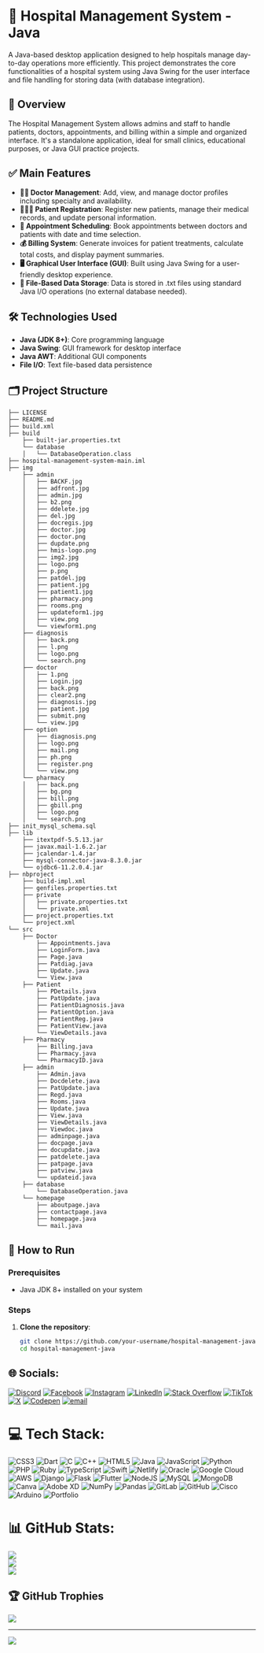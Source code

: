 # 🏥 Hospital Management System - Java

A Java-based desktop application designed to help hospitals manage day-to-day operations more efficiently. This project demonstrates the core functionalities of a hospital system using Java Swing for the user interface and file handling for storing data (with database integration).

## 📌 Overview

The Hospital Management System allows admins and staff to handle patients, doctors, appointments, and billing within a simple and organized interface. It's a standalone application, ideal for small clinics, educational purposes, or Java GUI practice projects.

## ✅ Main Features

- **👨‍⚕️ Doctor Management**: Add, view, and manage doctor profiles including specialty and availability.
- **🧑‍🤝‍🧑 Patient Registration**: Register new patients, manage their medical records, and update personal information.
- **📅 Appointment Scheduling**: Book appointments between doctors and patients with date and time selection.
- **💰 Billing System**: Generate invoices for patient treatments, calculate total costs, and display payment summaries.
- **🖥️ Graphical User Interface (GUI)**: Built using Java Swing for a user-friendly desktop experience.
- **📂 File-Based Data Storage**: Data is stored in .txt files using standard Java I/O operations (no external database needed).

## 🛠️ Technologies Used

- **Java (JDK 8+)**: Core programming language
- **Java Swing**: GUI framework for desktop interface
- **Java AWT**: Additional GUI components
- **File I/O**: Text file-based data persistence

## 🗂️ Project Structure

```
├── LICENSE
├── README.md
├── build.xml
├── build
    ├── built-jar.properties.txt
    └── database
    │   └── DatabaseOperation.class
├── hospital-management-system-main.iml
├── img
    ├── admin
    │   ├── BACKF.jpg
    │   ├── adfront.jpg
    │   ├── admin.jpg
    │   ├── b2.png
    │   ├── ddelete.jpg
    │   ├── del.jpg
    │   ├── docregis.jpg
    │   ├── doctor.jpg
    │   ├── doctor.png
    │   ├── dupdate.png
    │   ├── hmis-logo.png
    │   ├── img2.jpg
    │   ├── logo.png
    │   ├── p.png
    │   ├── patdel.jpg
    │   ├── patient.jpg
    │   ├── patient1.jpg
    │   ├── pharmacy.png
    │   ├── rooms.png
    │   ├── updateform1.jpg
    │   ├── view.png
    │   └── viewform1.png
    ├── diagnosis
    │   ├── back.png
    │   ├── l.png
    │   ├── logo.png
    │   └── search.png
    ├── doctor
    │   ├── 1.png
    │   ├── Login.jpg
    │   ├── back.png
    │   ├── clear2.png
    │   ├── diagnosis.jpg
    │   ├── patient.jpg
    │   ├── submit.png
    │   └── view.jpg
    ├── option
    │   ├── diagnosis.png
    │   ├── logo.png
    │   ├── mail.png
    │   ├── ph.png
    │   ├── register.png
    │   └── view.png
    └── pharmacy
    │   ├── back.png
    │   ├── bg.png
    │   ├── bill.png
    │   ├── gbill.png
    │   ├── logo.png
    │   └── search.png
├── init_mysql_schema.sql
├── lib
    ├── itextpdf-5.5.13.jar
    ├── javax.mail-1.6.2.jar
    ├── jcalendar-1.4.jar
    ├── mysql-connector-java-8.3.0.jar
    └── ojdbc6-11.2.0.4.jar
├── nbproject
    ├── build-impl.xml
    ├── genfiles.properties.txt
    ├── private
    │   ├── private.properties.txt
    │   └── private.xml
    ├── project.properties.txt
    └── project.xml
└── src
    ├── Doctor
        ├── Appointments.java
        ├── LoginForm.java
        ├── Page.java
        ├── Patdiag.java
        ├── Update.java
        └── View.java
    ├── Patient
        ├── PDetails.java
        ├── PatUpdate.java
        ├── PatientDiagnosis.java
        ├── PatientOption.java
        ├── PatientReg.java
        ├── PatientView.java
        └── ViewDetails.java
    ├── Pharmacy
        ├── Billing.java
        ├── Pharmacy.java
        └── PharmacyID.java
    ├── admin
        ├── Admin.java
        ├── Docdelete.java
        ├── PatUpdate.java
        ├── Regd.java
        ├── Rooms.java
        ├── Update.java
        ├── View.java
        ├── ViewDetails.java
        ├── Viewdoc.java
        ├── adminpage.java
        ├── docpage.java
        ├── docupdate.java
        ├── patdelete.java
        ├── patpage.java
        ├── patview.java
        └── updateid.java
    ├── database
        └── DatabaseOperation.java
    └── homepage
        ├── aboutpage.java
        ├── contactpage.java
        ├── homepage.java
        └── mail.java
```

## 🚀 How to Run

### Prerequisites
- Java JDK 8+ installed on your system

### Steps

1. **Clone the repository**:
   ```bash
   git clone https://github.com/your-username/hospital-management-java.git
   cd hospital-management-java

## 🌐 Socials:
[![Discord](https://img.shields.io/badge/Discord-%237289DA.svg?logo=discord&logoColor=white)](https://discord.gg/.lilyussef) [![Facebook](https://img.shields.io/badge/Facebook-%231877F2.svg?logo=Facebook&logoColor=white)](https://facebook.com/YussefXHelmy) [![Instagram](https://img.shields.io/badge/Instagram-%23E4405F.svg?logo=Instagram&logoColor=white)](https://instagram.com/yossef_hilmey) [![LinkedIn](https://img.shields.io/badge/LinkedIn-%230077B5.svg?logo=linkedin&logoColor=white)](https://linkedin.com/in/yussef-ahmed-3bb294343) [![Stack Overflow](https://img.shields.io/badge/-Stackoverflow-FE7A16?logo=stack-overflow&logoColor=white)](https://stackoverflow.com/users/29765489) [![TikTok](https://img.shields.io/badge/TikTok-%23000000.svg?logo=TikTok&logoColor=white)](https://tiktok.com/@yussefahmed_) [![X](https://img.shields.io/badge/X-black.svg?logo=X&logoColor=white)](https://x.com/@YussefHilmey) [![Codepen](https://img.shields.io/badge/Codepen-000000?logo=codepen&logoColor=white)](https://codepen.io/@lilratt) [![email](https://img.shields.io/badge/Email-D14836?logo=gmail&logoColor=white)](mailto:yussefhilmey@outlook.com) 

# 💻 Tech Stack:
![CSS3](https://img.shields.io/badge/css3-%231572B6.svg?style=for-the-badge&logo=css3&logoColor=white) ![Dart](https://img.shields.io/badge/dart-%230175C2.svg?style=for-the-badge&logo=dart&logoColor=white) ![C](https://img.shields.io/badge/c-%2300599C.svg?style=for-the-badge&logo=c&logoColor=white) ![C++](https://img.shields.io/badge/c++-%2300599C.svg?style=for-the-badge&logo=c%2B%2B&logoColor=white) ![HTML5](https://img.shields.io/badge/html5-%23E34F26.svg?style=for-the-badge&logo=html5&logoColor=white) ![Java](https://img.shields.io/badge/java-%23ED8B00.svg?style=for-the-badge&logo=openjdk&logoColor=white) ![JavaScript](https://img.shields.io/badge/javascript-%23323330.svg?style=for-the-badge&logo=javascript&logoColor=%23F7DF1E) ![Python](https://img.shields.io/badge/python-3670A0?style=for-the-badge&logo=python&logoColor=ffdd54) ![PHP](https://img.shields.io/badge/php-%23777BB4.svg?style=for-the-badge&logo=php&logoColor=white) ![Ruby](https://img.shields.io/badge/ruby-%23CC342D.svg?style=for-the-badge&logo=ruby&logoColor=white) ![TypeScript](https://img.shields.io/badge/typescript-%23007ACC.svg?style=for-the-badge&logo=typescript&logoColor=white) ![Swift](https://img.shields.io/badge/swift-F54A2A?style=for-the-badge&logo=swift&logoColor=white) ![Netlify](https://img.shields.io/badge/netlify-%23000000.svg?style=for-the-badge&logo=netlify&logoColor=#00C7B7) ![Oracle](https://img.shields.io/badge/Oracle-F80000?style=for-the-badge&logo=oracle&logoColor=white) ![Google Cloud](https://img.shields.io/badge/GoogleCloud-%234285F4.svg?style=for-the-badge&logo=google-cloud&logoColor=white) ![AWS](https://img.shields.io/badge/AWS-%23FF9900.svg?style=for-the-badge&logo=amazon-aws&logoColor=white) ![Django](https://img.shields.io/badge/django-%23092E20.svg?style=for-the-badge&logo=django&logoColor=white) ![Flask](https://img.shields.io/badge/flask-%23000.svg?style=for-the-badge&logo=flask&logoColor=white) ![Flutter](https://img.shields.io/badge/Flutter-%2302569B.svg?style=for-the-badge&logo=Flutter&logoColor=white) ![NodeJS](https://img.shields.io/badge/node.js-6DA55F?style=for-the-badge&logo=node.js&logoColor=white) ![MySQL](https://img.shields.io/badge/mysql-4479A1.svg?style=for-the-badge&logo=mysql&logoColor=white) ![MongoDB](https://img.shields.io/badge/MongoDB-%234ea94b.svg?style=for-the-badge&logo=mongodb&logoColor=white) ![Canva](https://img.shields.io/badge/Canva-%2300C4CC.svg?style=for-the-badge&logo=Canva&logoColor=white) ![Adobe XD](https://img.shields.io/badge/Adobe%20XD-470137?style=for-the-badge&logo=Adobe%20XD&logoColor=#FF61F6) ![NumPy](https://img.shields.io/badge/numpy-%23013243.svg?style=for-the-badge&logo=numpy&logoColor=white) ![Pandas](https://img.shields.io/badge/pandas-%23150458.svg?style=for-the-badge&logo=pandas&logoColor=white) ![GitLab](https://img.shields.io/badge/gitlab-%23181717.svg?style=for-the-badge&logo=gitlab&logoColor=white) ![GitHub](https://img.shields.io/badge/github-%23121011.svg?style=for-the-badge&logo=github&logoColor=white) ![Cisco](https://img.shields.io/badge/cisco-%23049fd9.svg?style=for-the-badge&logo=cisco&logoColor=black) ![Arduino](https://img.shields.io/badge/-Arduino-00979D?style=for-the-badge&logo=Arduino&logoColor=white) ![Portfolio](https://img.shields.io/badge/Portfolio-%23000000.svg?style=for-the-badge&logo=firefox&logoColor=#FF7139)
# 📊 GitHub Stats:
![](https://github-readme-stats.vercel.app/api?username=LilRatt&theme=dark&hide_border=false&include_all_commits=false&count_private=false)<br/>
![](https://github-readme-streak-stats.herokuapp.com/?user=LilRatt&theme=dark&hide_border=false)<br/>
![](https://github-readme-stats.vercel.app/api/top-langs/?username=LilRatt&theme=dark&hide_border=false&include_all_commits=false&count_private=false&layout=compact)

## 🏆 GitHub Trophies
![](https://github-profile-trophy.vercel.app/?username=LilRatt&theme=radical&no-frame=false&no-bg=true&margin-w=4)

---
[![](https://visitcount.itsvg.in/api?id=LilRatt&icon=0&color=0)](https://visitcount.itsvg.in)
